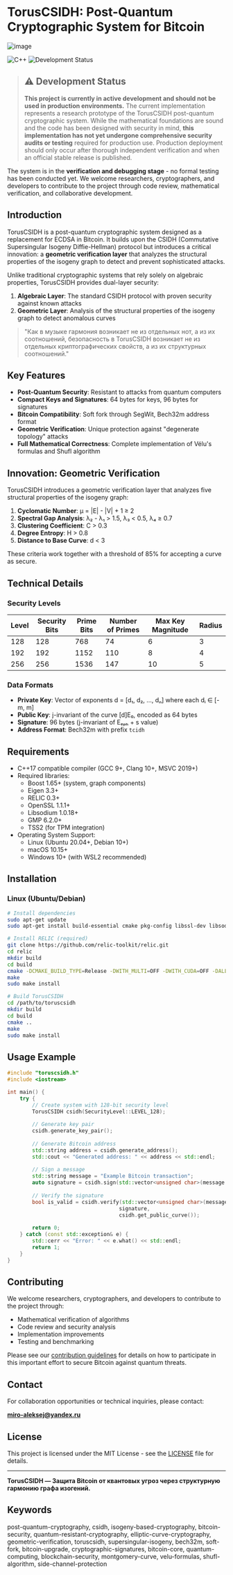 # TorusCSIDH: Post-Quantum Cryptographic System for Bitcoin

![image](https://github.com/user-attachments/assets/8401e7fb-fa41-41ff-829b-9be70a0bb80b)

![C++](https://img.shields.io/badge/C++-17/20-00599C?style=for-the-badge&logo=c%2B%2B&logoColor=white)
![Development Status](https://img.shields.io/badge/Status-In_Development-orange?style=for-the-badge)

>## ⚠️ Development Status
>**This project is currently in active development and should not be used in production environments.** The current implementation represents a research prototype of the TorusCSIDH post-quantum cryptographic system. While the mathematical foundations are sound and the code has been designed with security in mind, **this implementation has not yet undergone comprehensive security audits or testing** required for production use. Production deployment should only occur after thorough independent verification and when an official stable release is published.

The system is in the **verification and debugging stage** - no formal testing has been conducted yet. We welcome researchers, cryptographers, and developers to contribute to the project through code review, mathematical verification, and collaborative development.

## Introduction

TorusCSIDH is a post-quantum cryptographic system designed as a replacement for ECDSA in Bitcoin. It builds upon the CSIDH (Commutative Supersingular Isogeny Diffie-Hellman) protocol but introduces a critical innovation: a **geometric verification layer** that analyzes the structural properties of the isogeny graph to detect and prevent sophisticated attacks.

Unlike traditional cryptographic systems that rely solely on algebraic properties, TorusCSIDH provides dual-layer security:

1. **Algebraic Layer**: The standard CSIDH protocol with proven security against known attacks
2. **Geometric Layer**: Analysis of the structural properties of the isogeny graph to detect anomalous curves

> "Как в музыке гармония возникает не из отдельных нот, а из их соотношений, безопасность в TorusCSIDH возникает не из отдельных криптографических свойств, а из их структурных соотношений."

## Key Features

- **Post-Quantum Security**: Resistant to attacks from quantum computers
- **Compact Keys and Signatures**: 64 bytes for keys, 96 bytes for signatures
- **Bitcoin Compatibility**: Soft fork through SegWit, Bech32m address format
- **Geometric Verification**: Unique protection against "degenerate topology" attacks
- **Full Mathematical Correctness**: Complete implementation of Vélu's formulas and Shufl algorithm

## Innovation: Geometric Verification

TorusCSIDH introduces a geometric verification layer that analyzes five structural properties of the isogeny graph:

1. **Cyclomatic Number**: μ = |E| - |V| + 1 ≥ 2
2. **Spectral Gap Analysis**: λ₂ - λ₁ > 1.5, λ₃ < 0.5, λ₄ ≥ 0.7
3. **Clustering Coefficient**: C > 0.3
4. **Degree Entropy**: H > 0.8
5. **Distance to Base Curve**: d < 3

These criteria work together with a threshold of 85% for accepting a curve as secure.

## Technical Details

### Security Levels

| Level | Security Bits | Prime Bits | Number of Primes | Max Key Magnitude | Radius |
|-------|---------------|------------|------------------|-------------------|--------|
| 128   | 128           | 768        | 74               | 6                 | 3      |
| 192   | 192           | 1152       | 110              | 8                 | 4      |
| 256   | 256           | 1536       | 147              | 10                | 5      |

### Data Formats

- **Private Key**: Vector of exponents d = [d₁, d₂, ..., dₙ] where each dᵢ ∈ [-m, m]
- **Public Key**: j-invariant of the curve [d]E₀, encoded as 64 bytes
- **Signature**: 96 bytes (j-invariant of Eₑₚₕ + s value)
- **Address Format**: Bech32m with prefix `tcidh`

## Requirements

- C++17 compatible compiler (GCC 9+, Clang 10+, MSVC 2019+)
- Required libraries:
  - Boost 1.65+ (system, graph components)
  - Eigen 3.3+
  - RELIC 0.3+
  - OpenSSL 1.1.1+
  - Libsodium 1.0.18+
  - GMP 6.2.0+
  - TSS2 (for TPM integration)
- Operating System Support:
  - Linux (Ubuntu 20.04+, Debian 10+)
  - macOS 10.15+
  - Windows 10+ (with WSL2 recommended)

## Installation

### Linux (Ubuntu/Debian)

```bash
# Install dependencies
sudo apt-get update
sudo apt-get install build-essential cmake pkg-config libssl-dev libsodium-dev libgmp-dev libboost-system-dev libboost-graph-dev libeigen3-dev

# Install RELIC (required)
git clone https://github.com/relic-toolkit/relic.git
cd relic
mkdir build
cd build
cmake -DCMAKE_BUILD_TYPE=Release -DWITH_MULTI=OFF -DWITH_CUDA=OFF -DALLOC=STACK -DLANG=C -DSHLIB=ON -DSTBIN=ON -DTIMER=HREAL -DCHECK=off -DVERBS=off -DDEBUG=off -DARITH=x64-asm-25519 -DCurve=ED25519 -DMEMORY=INT -DFP_PRIME=255 ..
make
sudo make install

# Build TorusCSIDH
cd /path/to/toruscsidh
mkdir build
cd build
cmake ..
make
sudo make install
```

## Usage Example

```cpp
#include "toruscsidh.h"
#include <iostream>

int main() {
    try {
        // Create system with 128-bit security level
        TorusCSIDH csidh(SecurityLevel::LEVEL_128);
        
        // Generate key pair
        csidh.generate_key_pair();
        
        // Generate Bitcoin address
        std::string address = csidh.generate_address();
        std::cout << "Generated address: " << address << std::endl;
        
        // Sign a message
        std::string message = "Example Bitcoin transaction";
        auto signature = csidh.sign(std::vector<unsigned char>(message.begin(), message.end()));
        
        // Verify the signature
        bool is_valid = csidh.verify(std::vector<unsigned char>(message.begin(), message.end()),
                                    signature,
                                    csidh.get_public_curve());
        
        return 0;
    } catch (const std::exception& e) {
        std::cerr << "Error: " << e.what() << std::endl;
        return 1;
    }
}
```

## Contributing

We welcome researchers, cryptographers, and developers to contribute to the project through:

- Mathematical verification of algorithms
- Code review and security analysis
- Implementation improvements
- Testing and benchmarking

Please see our [contribution guidelines](CONTRIBUTING.md) for details on how to participate in this important effort to secure Bitcoin against quantum threats.

## Contact

For collaboration opportunities or technical inquiries, please contact:

**miro-aleksej@yandex.ru**

## License

This project is licensed under the MIT License - see the [LICENSE]([LICENSE](https://github.com/miroaleksej/TorusCSIDH/blob/main/LICENSE)) file for details.

---

**TorusCSIDH — Защита Bitcoin от квантовых угроз через структурную гармонию графа изогений.**

## Keywords

post-quantum-cryptography, csidh, isogeny-based-cryptography, bitcoin-security, quantum-resistant-cryptography, elliptic-curve-cryptography, geometric-verification, toruscsidh, supersingular-isogeny, bech32m, soft-fork, bitcoin-upgrade, cryptographic-signatures, bitcoin-core, quantum-computing, blockchain-security, montgomery-curve, velu-formulas, shufl-algorithm, side-channel-protection
